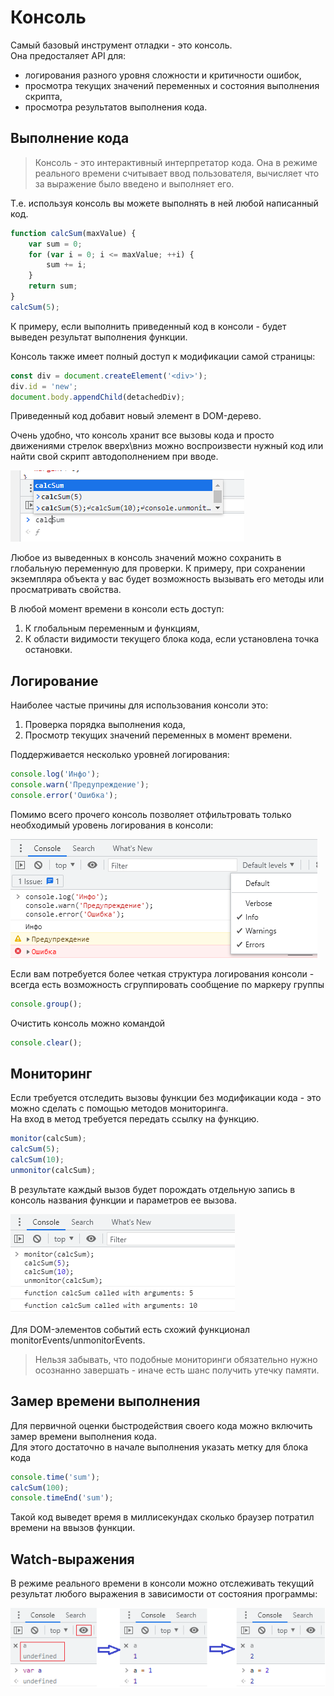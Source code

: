 # Консоль
Самый базовый инструмент отладки - это консоль.     
Она предосталяет API для:
* логирования разного уровня сложности и критичности ошибок,
* просмотра текущих значений переменных и состояния выполнения скрипта,
* просмотра результатов выполнения кода.

## Выполнение кода
> Консоль - это интерактивный интерпретатор кода. 
> Она в режиме реального времени считывает ввод пользователя, вычисляет что за выражение было введено и выполняет его.
> 

Т.е. используя консоль вы можете выполнять в ней любой написанный код.     

```javascript
function calcSum(maxValue) {
    var sum = 0;
    for (var i = 0; i <= maxValue; ++i) {
        sum += i;
    }
    return sum;
}
calcSum(5);
```
К примеру, если выполнить приведенный код в консоли - будет выведен результат выполнения функции.

Консоль также имеет полный доступ к модификации самой страницы:
```javascript
const div = document.createElement('<div>');
div.id = 'new';
document.body.appendChild(detachedDiv);
```
Приведенный код добавит новый элемент в DOM-дерево. 

Очень удобно, что консоль хранит все вызовы кода и просто движениями стрелок вверх\вниз можно воспроизвести нужный код или найти свой скрипт автодополнением при вводе.

![src/Untitled.png](resources/console_history.png)

Любое из выведенных в консоль значений можно сохранить в глобальную переменную для проверки.
К примеру, при сохранении экземпляра объекта у вас будет возможность вызывать его методы или просматривать свойства.

В любой момент времени в консоли есть доступ:
1. К глобальным переменным и функциям,
2. К области видимости текущего блока кода, если установлена точка остановки.

## Логирование
Наиболее частые причины для использования консоли это:
1. Проверка порядка выполнения кода,
2. Просмотр текущих значений переменных в момент времени.

Поддерживается несколько уровней логирования:
```javascript
console.log('Инфо');
console.warn('Предупреждение');
console.error('Ошибка');
```
Помимо всего прочего консоль позволяет отфильтровать только необходимый уровень логирования в консоли:  

![src/Untitled.png](resources/console_levels.png)

Если вам потребуется более четкая структура логирования консоли - всегда есть возможность сгруппировать сообщение по маркеру группы
```javascript
console.group();
```
Очистить консоль можно командой
```javascript
console.clear();
```

## Мониторинг
Если требуется отследить вызовы функции без модификации кода - это можно сделать с помощью методов мониторинга.  
На вход в метод требуется передать ссылку на функцию.
```javascript
monitor(calcSum);
calcSum(5);
calcSum(10);
unmonitor(calcSum);
```
В результате каждый вызов будет порождать отдельную запись в консоль названия функции и параметров ее вызова.    

![src/Untitled.png](resources/console_monitor.png)

Для DOM-элементов событий есть схожий функционал monitorEvents/unmonitorEvents.
> Нельзя забывать, что подобные мониторинги обязательно нужно осознанно завершать - иначе есть шанс получить утечку памяти.

## Замер времени выполнения
Для первичной оценки быстродействия своего кода можно включить замер времени выполнения кода.   
Для этого достаточно в начале выполнения указать метку для блока кода
```javascript
console.time('sum');
calcSum(100);
console.timeEnd('sum');
```
Такой код выведет время в миллисекундах сколько браузер потратил времени на ввызов функции.

## Watch-выражения
В режиме реального времени в консоли можно отслеживать текущий результат любого выражения в зависимости от состояния программы:

![src/Untitled.png](resources/console_watch.png)
